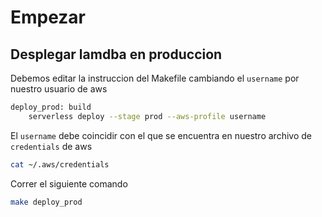 # Empezar

## Desplegar lamdba en produccion
Debemos editar la instruccion del Makefile cambiando el `username` por nuestro usuario de aws

```sh
deploy_prod: build
	serverless deploy --stage prod --aws-profile username
```

El `username` debe coincidir con el que se encuentra en nuestro archivo de `credentials` de aws

```sh
cat ~/.aws/credentials
```

Correr el siguiente comando
```sh
make deploy_prod
```
